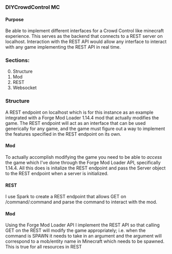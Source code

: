 ### DIYCrowdControl MC

#### Purpose
Be able to implement different interfaces for a Crowd Control like minecraft experience. This serves as the backend that connects to a REST server on localhost.
Interaction with the REST API would allow any interface to interact with any game implementing the REST API in real time.

### Sections:
   0. Structure
   1. Mod
   2. REST
   3. Websocket
   
### Structure
A REST endpoint on localhost which is for this instance as an example integrated with a Forge Mod Loader 1.14.4 mod that actually modifies the game. The REST endpoint will act as an interface that can be used generically for any game, and the game must figure out a way to implement the features specified in the REST endpoint on its own. 
   
#### Mod
To actually accomplish modifying the game you need to be able to _access_ the game which I've done through the Forge Mod Loader API, specifically 1.14.4. All this does is initalize the REST endpoint and pass the Server object to the REST endpoint when a server is initialized.

#### REST
I use Spark to create a REST endpoint that allows GET on /command/:command and parse the command to interact with the mod.

#### Mod
Using the Forge Mod Loader API I implement the REST API so that calling GET on the REST will modify the game appropriately; i.e. when the command is SPAWN it needs to take in an argument and the argument will correspond to a mob/entity name in Minecraft which needs to be spawned. This is true for all resources in REST
